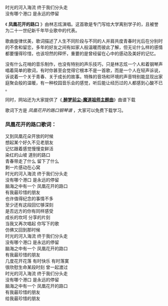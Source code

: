 

时光的河入海流 终于我们分头走  
没有哪个港口 是永远的停留

《 **凤凰花开的路口** 》由林志炫演唱。这首歌是专门写给大学离别学子的，且被誉为二十一世纪新千年毕业歌中的代表。

歌曲旋律优美，歌词描述了人生不同阶段与不同的人并肩共度青春时光后在分别时的不舍和留恋，多年的好友之间有如家人般温暖而彼此了解，但无论什么样的感情都要懂得珍惜，也该坦然的释怀，重要的是曾经留在心中的感动及美好的记忆。

没有什么花哨的音乐制作，也没有特别的声乐技巧，只是林志炫一个人和着钢琴声唱着简单的歌词，有时你甚至会觉得它根本不是一首歌，而是一个人在轻声诉说，诉说着一个关于青春、关于成长的故事。特殊的音场和环境的声音特别能显现出家庭聚会般的温暖，有一种校园音乐会的感觉，听后能让经历过的人都感到心酸不已
。

同时，网站还为大家提供了《[ **醉梦前尘-魔道祖师主题曲**](Music-9853.html "醉梦前尘-魔道祖师主题曲")》曲谱下载

歌词下方是 _凤凰花开的路口钢琴谱_ ，大家可以免费下载学习。

### 凤凰花开的路口歌词：

又到凤凰花朵开放的时候  
想起某个好久不见老朋友  
记忆跟着感觉慢慢变鲜活  
染红的山坡 道别的路口  
青春带走了什么 留下了什么  
剩一片感动在心窝  
时光的河入海流 终于我们分头走  
没有哪个港口 是永远的停留  
脑海之中有一个 凤凰花开的路口  
有我最珍惜的朋友  
也许值得纪念的事情不多  
至少还有这段回忆够深刻  
是否远方的你有同样感受  
成长的坎坷 分享的片刻  
当我又再次唱起 你写下的歌  
仿佛又回到那时候  
时光的河入海流 终于我们分头走  
没有哪个港口 是永远的停留  
脑海之中有一个 凤凰花开的路口  
有我最珍惜的朋友  
几度花开花落 有时快乐 有时落寞  
很欣慰生命某段时刻 曾一起渡过  
时光的河入海流 终于我们分头走  
没有哪个港口 是永远的停留  
脑海之中有一个 凤凰花开的路口  
有我最珍惜的朋友  
给我最珍惜的朋友

